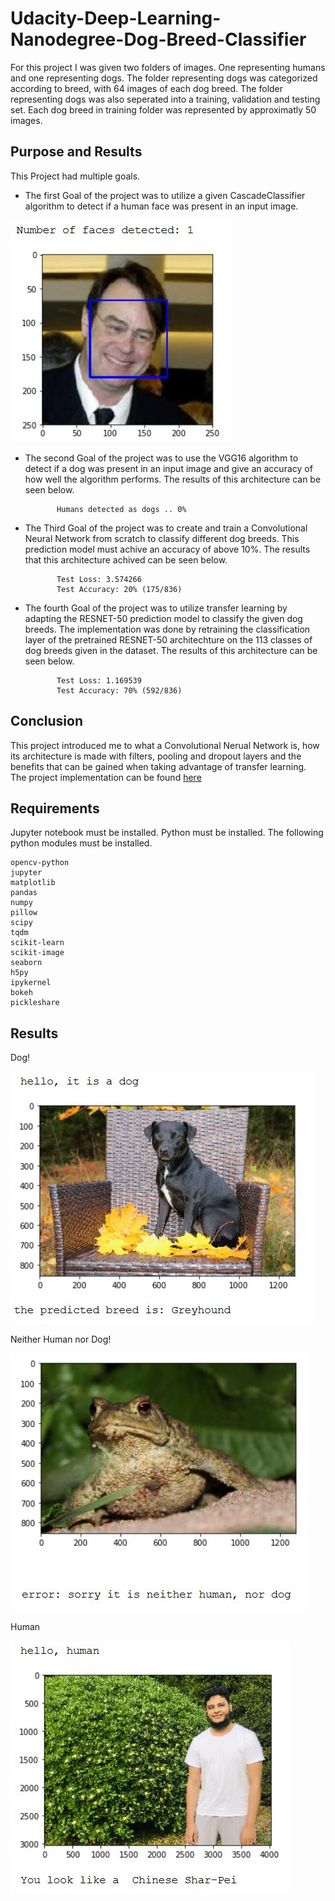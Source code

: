 # Udacity-Deep-Learning-Nanodegree-Dog-Breed-Classifier



For this project I was given two folders of images. One representing humans and one representing dogs. The folder representing dogs was     categorized according to breed, with 64 images of each dog breed. The folder representing dogs was also seperated into a training,         validation and testing set. Each dog breed in training folder was represented by approximatly 50 images.

## Purpose and Results

This Project had multiple goals.

- The first Goal of the project was to utilize a given CascadeClassifier algorithm to detect if a human face was present in an input image.



![](result/purpose.JPG)


- The second Goal of the project was to use the VGG16 algorithm to detect if a dog was present in an input image and give an accuracy of how well the algorithm performs. The results of this architecture can be seen below.

             Humans detected as dogs .. 0%
             
- The Third Goal of the project was to create and train a Convolutional Neural Network from scratch to classify different dog breeds. This prediction model must achive an accuracy of above 10%. The results that this architecture achived can be seen below.


             Test Loss: 3.574266 
             Test Accuracy: 20% (175/836)

- The fourth Goal of the project was to utilize transfer learning by adapting the RESNET-50 prediction model to classify the given dog breeds. The implementation was done by retraining the classification layer of the pretrained RESNET-50 architechture on the 113 classes of dog breeds given in the dataset. The results of this architecture can be seen below.
           

             Test Loss: 1.169539 
             Test Accuracy: 70% (592/836)


## Conclusion

This project introduced me to what a Convolutional Nerual Network is, how its architecture is made with filters, pooling and dropout layers and the benefits that can be gained when taking advantage of transfer learning.\
The project implementation can be found [here](https://github.com/SyedTauhidShah/Udacity-Deep-Learning-Nanodegree-Dog-Breed-Classifier/blob/master/dog_app.ipynb)

## Requirements

Jupyter notebook must be installed. Python must be installed. The following python modules must be installed.
       
```
opencv-python
jupyter
matplotlib
pandas
numpy
pillow
scipy
tqdm
scikit-learn
scikit-image
seaborn
h5py
ipykernel
bokeh
pickleshare
```

## Results


Dog!



![](result/result_1.JPG)

Neither Human nor Dog!

![](result/result_2.JPG)

Human

![](result/result_3.JPG)
